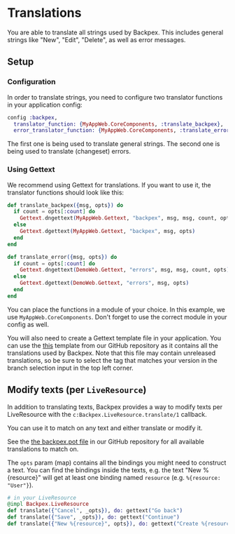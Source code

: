 # Translations

You are able to translate all strings used by Backpex. This includes general strings like "New", "Edit", "Delete", as well as error messages.

## Setup

### Configuration

In order to translate strings, you need to configure two translator functions in your application config:

```elixir
config :backpex,
  translator_function: {MyAppWeb.CoreComponents, :translate_backpex},
  error_translator_function: {MyAppWeb.CoreComponents, :translate_error}
```

The first one is being used to translate general strings. The second one is being used to translate (changeset) errors.

### Using Gettext

We recommend using Gettext for translations. If you want to use it, the translator functions should look like this:

```elixir
def translate_backpex({msg, opts}) do
  if count = opts[:count] do
    Gettext.dngettext(MyAppWeb.Gettext, "backpex", msg, msg, count, opts)
  else
    Gettext.dgettext(MyAppWeb.Gettext, "backpex", msg, opts)
  end
end

def translate_error({msg, opts}) do
  if count = opts[:count] do
    Gettext.dngettext(DemoWeb.Gettext, "errors", msg, msg, count, opts)
  else
    Gettext.dgettext(DemoWeb.Gettext, "errors", msg, opts)
  end
end
```

You can place the functions in a module of your choice. In this example, we use `MyAppWeb.CoreComponents`. Don't forget to use the correct module in your config as well.

You will also need to create a Gettext template file in your application. You can use the [this](https://github.com/naymspace/backpex/blob/main/priv/gettext/backpex.pot) template from our GitHub repository as it contains all the translations used by Backpex. Note that this file may contain unreleased translations, so be sure to select the tag that matches your version in the branch selection input in the top left corner.

## Modify texts (per `LiveResource`)

In addition to translating texts, Backpex provides a way to modify texts per LiveResource with the `c:Backpex.LiveResource.translate/1` callback.

You can use it to match on any text and either translate or modify it.

See the [the backpex.pot file](https://github.com/naymspace/backpex/blob/main/priv/gettext/backpex.pot) in our GitHub repository for all available translations to match on.

The `opts` param (map) contains all the bindings you might need to construct a text. You can find the bindings inside the texts, e.g. the text "New %{resource}" will get at least one binding named `resource` (e.g. `%{resource: "User"}`).

```elixir
# in your LiveResource
@impl Backpex.LiveResource
def translate({"Cancel", _opts}), do: gettext("Go back")
def translate({"Save", _opts}), do: gettext("Continue")
def translate({"New %{resource}", opts}), do: gettext("Create %{resource}", opts)
```